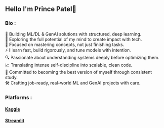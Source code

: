 ## Hello I'm Prince Patel🤴 </br>
### Bio : </br>
🚀 Building ML/DL & GenAI solutions with structured, deep learning. </br>
🧠 Exploring the full potential of my mind to create impact with tech. </br>
🎯 Focused on mastering concepts, not just finishing tasks. </br>
⚡ I learn fast, build rigorously, and tune models with intention. </br>
🔍 Passionate about understanding systems deeply before optimizing them. </br>
📈 Translating intense self-discipline into scalable, clean code. </br>
🌱 Committed to becoming the best version of myself through consistent study. </br>
🛠️ Crafting job-ready, real-world ML and GenAI projects with care. </br>
### Platforms :
#### [Kaggle](https://www.kaggle.com/prince9115)
#### [Streamlit](https://share.streamlit.io/user/prince9115)
